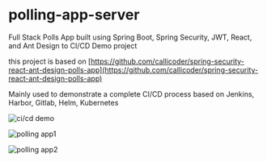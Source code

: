 # polling-app-server
Full Stack Polls App built using Spring Boot, Spring Security, JWT, React, and Ant Design to CI/CD Demo project

this project is based on [https://github.com/callicoder/spring-security-react-ant-design-polls-app](https://github.com/callicoder/spring-security-react-ant-design-polls-app)

Mainly used to demonstrate a complete CI/CD process based on Jenkins, Harbor, Gitlab, Helm, Kubernetes

![ci/cd demo](https://ws4.sinaimg.cn/large/006tNc79gy1g1ysfhujhrj30p60j4gnk.jpg)

![polling app1](https://ws1.sinaimg.cn/large/006tNc79gy1g1yswhj7p0j30vz0u076x.jpg)

![polling app2](https://ws2.sinaimg.cn/large/006tNc79gy1g1ysxfz405j30ye0u0gnn.jpg)

